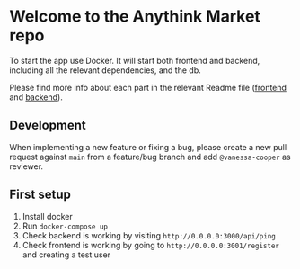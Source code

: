 # Welcome to the Anythink Market repo

To start the app use Docker. It will start both frontend and backend, including all the relevant dependencies, and the db.

Please find more info about each part in the relevant Readme file ([frontend](frontend/readme.md) and [backend](backend/README.md)).

## Development

When implementing a new feature or fixing a bug, please create a new pull request against `main` from a feature/bug branch and add `@vanessa-cooper` as reviewer.

## First setup
1. Install docker
2. Run `docker-compose up`
3. Check backend is working by visiting `http://0.0.0.0:3000/api/ping`
4. Check frontend is working by going to `http://0.0.0.0:3001/register` and creating a test user